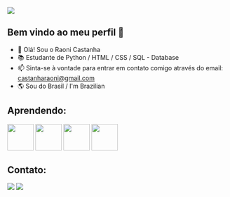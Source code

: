 
![](https://komarev.com/ghpvc/?username=raonibrasil&color=006bed)

## Bem vindo ao meu perfil 👋


- 👋 Olá! Sou o Raoni Castanha
- :books: Estudante de Python / HTML / CSS / SQL - Database 
- 📫 Sinta-se à vontade para entrar em contato comigo através do email: castanharaoni@gmail.com
- 🌎 Sou do Brasil / I'm Brazilian


## Aprendendo: 

<img src="https://cdn.jsdelivr.net/gh/devicons/devicon/icons/python/python-original-wordmark.svg" width="60" height="60"/>  <img src="https://cdn.jsdelivr.net/gh/devicons/devicon/icons/html5/html5-original-wordmark.svg" width="60" height="60" /> 
            <img src="https://cdn.jsdelivr.net/gh/devicons/devicon/icons/postgresql/postgresql-original-wordmark.svg" width="60" height="60" /> 
            <img src="https://cdn.jsdelivr.net/gh/devicons/devicon/icons/django/django-plain-wordmark.svg" width="60" height="60" />
           
## Contato: 
 
 <div>
<a href = "castanharaoni@gmail.com"><img src="https://img.shields.io/badge/Gmail-D14836?style=for-the-badge&logo=gmail&logoColor=white" target="_blank"></a>
<a href="www.linkedin.com/in/raonicastanha" target="_blank"><img src="https://img.shields.io/badge/-LinkedIn-%230077B5?style=for-the-badge&logo=linkedin&logoColor=white" target="_blank"></a>   
</div>






<!---
RaoniBrasil/RaoniBrasil is a ✨ special ✨ repository because its `README.md` (this file) appears on your GitHub profile.
You can click the Preview link to take a look at your changes.
--->
